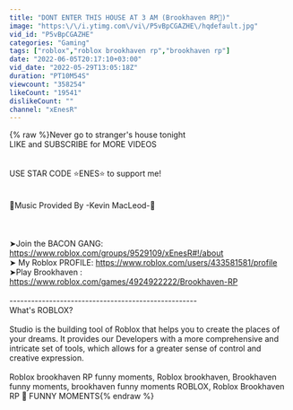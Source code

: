 ```yaml
---
title: "DONT ENTER THIS HOUSE AT 3 AM (Brookhaven RP🏡)"
image: "https:\/\/i.ytimg.com\/vi\/P5vBpCGAZHE\/hqdefault.jpg"
vid_id: "P5vBpCGAZHE"
categories: "Gaming"
tags: ["roblox","roblox brookhaven rp","brookhaven rp"]
date: "2022-06-05T20:17:10+03:00"
vid_date: "2022-05-29T13:05:18Z"
duration: "PT10M54S"
viewcount: "358254"
likeCount: "19541"
dislikeCount: ""
channel: "xEnesR"
---
```

{% raw %}Never go to stranger's house tonight<br />LIKE and SUBSCRIBE for MORE VIDEOS<br /><br /><br />USE STAR CODE ⭐ENES⭐ to support me!<br /><br /><br />🔴Music Provided By -Kevin MacLeod-🔴<br /><br /><br /><br />➤Join the BACON GANG: <a rel="nofollow" target="blank" href="https://www.roblox.com/groups/9529109/xEnesR#!/about">https://www.roblox.com/groups/9529109/xEnesR#!/about</a><br />➤ My Roblox PROFILE: <a rel="nofollow" target="blank" href="https://www.roblox.com/users/433581581/profile">https://www.roblox.com/users/433581581/profile</a><br />➤Play Brookhaven : <a rel="nofollow" target="blank" href="https://www.roblox.com/games/4924922222/Brookhaven-RP">https://www.roblox.com/games/4924922222/Brookhaven-RP</a><br /><br />----------------------------------------------------<br />What's ROBLOX?<br /><br />Studio is the building tool of Roblox that helps you to create the places of your dreams. It provides our Developers with a more comprehensive and intricate set of tools, which allows for a greater sense of control and creative expression.<br /><br />Roblox brookhaven RP funny moments, Roblox brookhaven, Brookhaven funny moments, brookhaven funny moments ROBLOX, Roblox Brookhaven RP 🏡 FUNNY MOMENTS{% endraw %}
